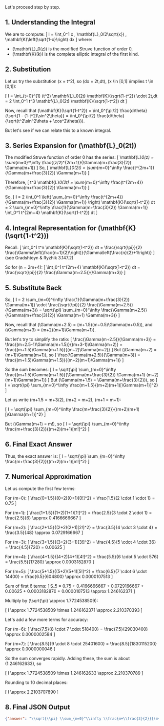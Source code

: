 Let's proceed step by step.

## 1. Understanding the Integral

We are to compute:
\[
I = \int_0^1 x \, \mathbf{L}_0(2\sqrt{x}) \, \mathbf{K}\left(\sqrt{1-x}\right) dx
\]
where:
- \(\mathbf{L}_0(z)\) is the modified Struve function of order 0,
- \(\mathbf{K}(k)\) is the complete elliptic integral of the first kind.

## 2. Substitution

Let us try the substitution \(x = t^2\), so \(dx = 2t\,dt\), \(x \in [0,1] \implies t \in [0,1]\):

\[
I = \int_{t=0}^{1} (t^2) \mathbf{L}_0(2t) \mathbf{K}(\sqrt{1-t^2}) \cdot 2t\,dt
= 2 \int_0^1 t^3 \mathbf{L}_0(2t) \mathbf{K}(\sqrt{1-t^2}) dt
\]

Now, recall that \(\mathbf{K}(\sqrt{1-t^2}) = \int_0^{\pi/2} \frac{d\theta}{\sqrt{1 - (1-t^2)\sin^2\theta}} = \int_0^{\pi/2} \frac{d\theta}{\sqrt{t^2\sin^2\theta + \cos^2\theta}}\).

But let's see if we can relate this to a known integral.

## 3. Series Expansion for \(\mathbf{L}_0(2t)\)

The modified Struve function of order 0 has the series:
\[
\mathbf{L}_0(z) = \sum_{m=0}^\infty \frac{(z/2)^{2m+1}}{\Gamma(m+\frac{3}{2}) \Gamma(m+1)}
\]
So,
\[
\mathbf{L}_0(2t) = \sum_{m=0}^\infty \frac{t^{2m+1}}{\Gamma(m+\frac{3}{2}) \Gamma(m+1)}
\]

Therefore,
\[
t^3 \mathbf{L}_0(2t) = \sum_{m=0}^\infty \frac{t^{2m+4}}{\Gamma(m+\frac{3}{2}) \Gamma(m+1)}
\]

So,
\[
I = 2 \int_0^1 \left( \sum_{m=0}^\infty \frac{t^{2m+4}}{\Gamma(m+\frac{3}{2}) \Gamma(m+1)} \right) \mathbf{K}(\sqrt{1-t^2}) dt
= 2 \sum_{m=0}^\infty \frac{1}{\Gamma(m+\frac{3}{2}) \Gamma(m+1)} \int_0^1 t^{2m+4} \mathbf{K}(\sqrt{1-t^2}) dt
\]

## 4. Integral Representation for \(\mathbf{K}(\sqrt{1-t^2})\)

Recall:
\[
\int_0^1 t^n \mathbf{K}(\sqrt{1-t^2}) dt = \frac{\sqrt{\pi}}{2} \frac{\Gamma\left(\frac{n+1}{2}\right)}{\Gamma\left(\frac{n}{2}+1\right)}
\]
(see Gradshteyn & Ryzhik 3.147.2)

So for \(n = 2m+4\):
\[
\int_0^1 t^{2m+4} \mathbf{K}(\sqrt{1-t^2}) dt = \frac{\sqrt{\pi}}{2} \frac{\Gamma(m+2.5)}{\Gamma(m+3)}
\]

## 5. Substitute Back

So,
\[
I = 2 \sum_{m=0}^\infty \frac{1}{\Gamma(m+\frac{3}{2}) \Gamma(m+1)} \cdot \frac{\sqrt{\pi}}{2} \frac{\Gamma(m+2.5)}{\Gamma(m+3)}
= \sqrt{\pi} \sum_{m=0}^\infty \frac{\Gamma(m+2.5)}{\Gamma(m+\frac{3}{2}) \Gamma(m+1) \Gamma(m+3)}
\]

Now, recall that \(\Gamma(m+2.5) = (m+1.5)(m+0.5)\Gamma(m+0.5)\), and \(\Gamma(m+3) = (m+2)(m+1)\Gamma(m+1)\).

But let's try to simplify the ratio:
\[
\frac{\Gamma(m+2.5)}{\Gamma(m+3)} = \frac{(m+2.5-1)\Gamma(m+1.5)}{(m+3-1)\Gamma(m+2)} = \frac{(m+1.5)\Gamma(m+1.5)}{(m+2)\Gamma(m+2)}
\]
But \(\Gamma(m+2) = (m+1)\Gamma(m+1)\), so
\[
\frac{\Gamma(m+2.5)}{\Gamma(m+3)} = \frac{(m+1.5)\Gamma(m+1.5)}{(m+2)(m+1)\Gamma(m+1)}
\]

So the sum becomes:
\[
I = \sqrt{\pi} \sum_{m=0}^\infty \frac{(m+1.5)\Gamma(m+1.5)}{\Gamma(m+\frac{3}{2}) \Gamma(m+1) (m+2)(m+1)\Gamma(m+1)}
\]
But \(\Gamma(m+1.5) = \Gamma(m+\frac{3}{2})\), so
\[
I = \sqrt{\pi} \sum_{m=0}^\infty \frac{m+1.5}{(m+2)(m+1)[\Gamma(m+1)]^2}
\]

Let us write \(m+1.5 = m+3/2\), \(m+2 = m+2\), \(m+1 = m+1\):

\[
I = \sqrt{\pi} \sum_{m=0}^\infty \frac{m+\frac{3}{2}}{(m+2)(m+1)[\Gamma(m+1)]^2}
\]

But \(\Gamma(m+1) = m!\), so
\[
I = \sqrt{\pi} \sum_{m=0}^\infty \frac{m+\frac{3}{2}}{(m+2)(m+1)[m!]^2}
\]

## 6. Final Exact Answer

Thus, the exact answer is:
\[
I = \sqrt{\pi} \sum_{m=0}^\infty \frac{m+\frac{3}{2}}{(m+2)(m+1)[m!]^2}
\]

## 7. Numerical Approximation

Let us compute the first few terms:

For \(m=0\):
\[
\frac{0+1.5}{(0+2)(0+1)[0!]^2} = \frac{1.5}{2 \cdot 1 \cdot 1} = 0.75
\]

For \(m=1\):
\[
\frac{1+1.5}{(1+2)(1+1)[1!]^2} = \frac{2.5}{3 \cdot 2 \cdot 1} = \frac{2.5}{6} \approx 0.4166666667
\]

For \(m=2\):
\[
\frac{2+1.5}{(2+2)(2+1)[2!]^2} = \frac{3.5}{4 \cdot 3 \cdot 4} = \frac{3.5}{48} \approx 0.0729166667
\]

For \(m=3\):
\[
\frac{3+1.5}{(3+2)(3+1)[3!]^2} = \frac{4.5}{5 \cdot 4 \cdot 36} = \frac{4.5}{720} = 0.00625
\]

For \(m=4\):
\[
\frac{4+1.5}{(4+2)(4+1)[4!]^2} = \frac{5.5}{6 \cdot 5 \cdot 576} = \frac{5.5}{17280} \approx 0.0003182870
\]

For \(m=5\):
\[
\frac{5+1.5}{(5+2)(5+1)[5!]^2} = \frac{6.5}{7 \cdot 6 \cdot 14400} = \frac{6.5}{604800} \approx 0.0000107513
\]

Sum of first 6 terms:
\[
S_5 = 0.75 + 0.4166666667 + 0.0729166667 + 0.00625 + 0.0003182870 + 0.0000107513 \approx 1.246162371
\]

Multiply by \(\sqrt{\pi} \approx 1.7724538509\):

\[
I \approx 1.7724538509 \times 1.246162371 \approx 2.210370393
\]

Let's add a few more terms for accuracy:

For \(m=6\):
\[
\frac{7.5}{8 \cdot 7 \cdot 518400} = \frac{7.5}{29030400} \approx 0.0000002584
\]

For \(m=7\):
\[
\frac{8.5}{9 \cdot 8 \cdot 25401600} = \frac{8.5}{1830115200} \approx 0.0000000046
\]

So the sum converges rapidly. Adding these, the sum is about \(1.246162633\), so

\[
I \approx 1.7724538509 \times 1.246162633 \approx 2.210370789
\]

Rounding to 10 decimal places:

\[
I \approx 2.2103707890
\]

## 8. Final JSON Output

```json
{"answer": "\\sqrt{\\pi} \\sum_{m=0}^\\infty \\frac{m+\\frac{3}{2}}{(m+2)(m+1)[m!]^2}", "numerical_answer": "2.2103707890"}
```